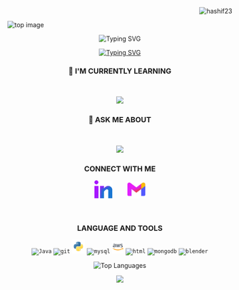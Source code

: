 <p align="right"> <img src="https://komarev.com/ghpvc/?username=hashif23&label=Profile%20views&color=0e75b6&style=flat" alt="hashif23" /> </p>

![top image](https://github.com/user-attachments/assets/c56e4e3a-0e41-4891-a51d-c7b5150301db)
<p align="center">
<img src="https://readme-typing-svg.herokuapp.com?font=Parisienne&size=45&duration=15&pause=250&multiline=true&width=500&height=80&lines=Hi%2C+I'm+Mohamed+Hashif" alt="Typing SVG" /></p>


<p align = "center">
<a href="https://git.io/typing-svg"><img src="https://readme-typing-svg.herokuapp.com?font=Parisienne&size=45&letterSpacing=0.2rem&duration=2000&pause=1000&color=36BCF7FF&background=FFFFFF00&repeat=false&width=1000&height=70&lines=Experience+is+simply+the+name+we+give+our+mistakes" alt="Typing SVG" /></a></p>


<h3 align="center">
🌱  I'M CURRENTLY LEARNING    </h3><br><p align="center"><img src="https://readme-typing-svg.demolab.com?font=Parisienne&weight=400&size=30&letterSpacing=4px&duration=2000&pause=1500&color=36BCF7FF&center=true&width=435&lines=Pentesting;Quantum+Computing"/p>

<h3 align="center">
💬  ASK ME ABOUT     </h3><br><p align="center"><img src="https://readme-typing-svg.demolab.com?font=Parisienne&weight=400&size=30&letterSpacing=4px&duration=2000&pause=1500&color=36BCF7FF&center=true&width=435&lines=Ethical+Hacking;Quantum+Key+Distribution"/p>

<h3 align="center">CONNECT WITH ME</h3>
<p align="center">
<a href="https://www.linkedin.com/in/hashif-h/" target="blank"><img align="center" src="https://raw.githubusercontent.com/psyclox/psyclox-assets/main/doc/linked-in-logo.png" alt="https://www.linkedin.com/in/hashif-h/" height="40" width="40" /></a> ㅤㅤ
<a href="mailto:mohdhashif23@gmail.com" target="blank"><img align="center" src="https://raw.githubusercontent.com/psyclox/psyclox-assets/main/doc/gmail%20zz.png" alt="mailto:mohdhashif23@gmail.com" height="40" width="40" /></a></p>
ㅤ
<h3 align="center">LANGUAGE AND TOOLS</h3>
<p align = "center"><code><img height="27" src="https://github.com/user-attachments/assets/fba2cd45-a242-429e-9c4f-5d2713587917" alt="Java"></code>
<code><img height="27" src="https://github.com/user-attachments/assets/709ea96d-c722-4552-a4f8-88fdc9ed6d5c" alt="git"></code>
<code><img height="30" src="https://raw.githubusercontent.com/github/explore/80688e429a7d4ef2fca1e82350fe8e3517d3494d/topics/python/python.png" alt="python"></code>
<code><img height="27" src="https://github.com/user-attachments/assets/75ffea85-cc58-4579-982e-5404711aba66" alt="mysql"></code>
<code><img height="27" src="https://raw.githubusercontent.com/github/explore/80688e429a7d4ef2fca1e82350fe8e3517d3494d/topics/aws/aws.png" alt="aws"></code>
<code><img height="27" src="https://github.com/user-attachments/assets/61f10188-5cd6-4d05-97d4-d573e042d4e9" alt="html"></code>
<code><img height="27" src="https://encrypted-tbn0.gstatic.com/images?q=tbn%3AANd9GcSTTzPAw-55ssm1Im594xYZ9eRQu2JylrkYLg&usqp=CAU" alt="mongodb"></code>
<code><img height="27" src="https://github.com/user-attachments/assets/8c51616d-6cb2-450a-aae1-6bf570dc962e" alt="blender"></code>
</p>

<p align="center">
<img src="https://github-readme-stats.vercel.app/api/top-langs/?username=Hashif23&theme=react&hide_border=true&include_all_commits=true&count_private=false&layout=pie" alt="Top Languages"></p>

<p align="center">
   <img src='https://github.com/user-attachments/assets/0c4cb802-5259-4b09-be2a-e6c471012e2f' width='200'>
</p>

